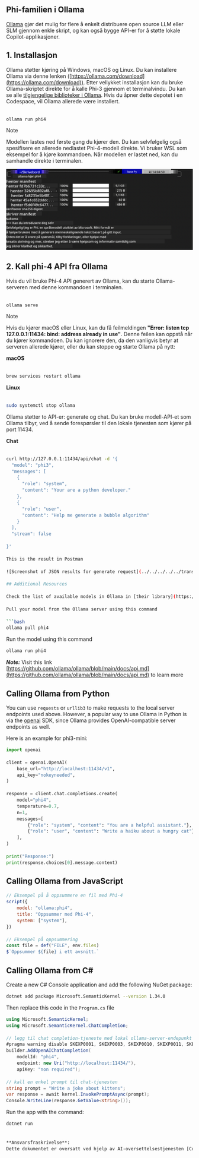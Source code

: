 <!--
CO_OP_TRANSLATOR_METADATA:
{
  "original_hash": "0b38834693bb497f96bf53f0d941f9a1",
  "translation_date": "2025-07-16T19:16:51+00:00",
  "source_file": "md/01.Introduction/02/04.Ollama.md",
  "language_code": "no"
}
-->
## Phi-familien i Ollama


[Ollama](https://ollama.com) gjør det mulig for flere å enkelt distribuere open source LLM eller SLM gjennom enkle skript, og kan også bygge API-er for å støtte lokale Copilot-applikasjoner.

## **1. Installasjon**

Ollama støtter kjøring på Windows, macOS og Linux. Du kan installere Ollama via denne lenken ([https://ollama.com/download](https://ollama.com/download)). Etter vellykket installasjon kan du bruke Ollama-skriptet direkte for å kalle Phi-3 gjennom et terminalvindu. Du kan se alle [tilgjengelige biblioteker i Ollama](https://ollama.com/library). Hvis du åpner dette depotet i en Codespace, vil Ollama allerede være installert.

```bash

ollama run phi4

```

> [!NOTE]
> Modellen lastes ned første gang du kjører den. Du kan selvfølgelig også spesifisere en allerede nedlastet Phi-4-modell direkte. Vi bruker WSL som eksempel for å kjøre kommandoen. Når modellen er lastet ned, kan du samhandle direkte i terminalen.

![run](../../../../../translated_images/ollama_run.e9755172b162b381359f8dc8ad0eb1499e13266d833afaf29c47e928d6d7abc5.no.png)

## **2. Kall phi-4 API fra Ollama**

Hvis du vil bruke Phi-4 API generert av Ollama, kan du starte Ollama-serveren med denne kommandoen i terminalen.

```bash

ollama serve

```

> [!NOTE]
> Hvis du kjører macOS eller Linux, kan du få feilmeldingen **"Error: listen tcp 127.0.0.1:11434: bind: address already in use"**. Denne feilen kan oppstå når du kjører kommandoen. Du kan ignorere den, da den vanligvis betyr at serveren allerede kjører, eller du kan stoppe og starte Ollama på nytt:

**macOS**

```bash

brew services restart ollama

```

**Linux**

```bash

sudo systemctl stop ollama

```

Ollama støtter to API-er: generate og chat. Du kan bruke modell-API-et som Ollama tilbyr, ved å sende forespørsler til den lokale tjenesten som kjører på port 11434.

**Chat**

```bash

curl http://127.0.0.1:11434/api/chat -d '{
  "model": "phi3",
  "messages": [
    {
      "role": "system",
      "content": "Your are a python developer."
    },
    {
      "role": "user",
      "content": "Help me generate a bubble algorithm"
    }
  ],
  "stream": false
  
}'

This is the result in Postman

![Screenshot of JSON results for generate request](../../../../../translated_images/ollama_gen.bda5d4e715366cc9c1cae2956e30bfd55b07b22ca782ef69e680100a9a1fd563.no.png)

## Additional Resources

Check the list of available models in Ollama in [their library](https://ollama.com/library).

Pull your model from the Ollama server using this command

```bash
ollama pull phi4
```

Run the model using this command

```bash
ollama run phi4
```

***Note:*** Visit this link [https://github.com/ollama/ollama/blob/main/docs/api.md](https://github.com/ollama/ollama/blob/main/docs/api.md) to learn more

## Calling Ollama from Python

You can use `requests` or `urllib3` to make requests to the local server endpoints used above. However, a popular way to use Ollama in Python is via the [openai](https://pypi.org/project/openai/) SDK, since Ollama provides OpenAI-compatible server endpoints as well.

Here is an example for phi3-mini:

```python
import openai

client = openai.OpenAI(
    base_url="http://localhost:11434/v1",
    api_key="nokeyneeded",
)

response = client.chat.completions.create(
    model="phi4",
    temperature=0.7,
    n=1,
    messages=[
        {"role": "system", "content": "You are a helpful assistant."},
        {"role": "user", "content": "Write a haiku about a hungry cat"},
    ],
)

print("Response:")
print(response.choices[0].message.content)
```

## Calling Ollama from JavaScript 

```javascript
// Eksempel på å oppsummere en fil med Phi-4
script({
    model: "ollama:phi4",
    title: "Oppsummer med Phi-4",
    system: ["system"],
})

// Eksempel på oppsummering
const file = def("FILE", env.files)
$`Oppsummer ${file} i ett avsnitt.`
```

## Calling Ollama from C#

Create a new C# Console application and add the following NuGet package:

```bash
dotnet add package Microsoft.SemanticKernel --version 1.34.0
```

Then replace this code in the `Program.cs` file

```csharp
using Microsoft.SemanticKernel;
using Microsoft.SemanticKernel.ChatCompletion;

// legg til chat completion-tjeneste med lokal ollama-server-endepunkt
#pragma warning disable SKEXP0001, SKEXP0003, SKEXP0010, SKEXP0011, SKEXP0050, SKEXP0052
builder.AddOpenAIChatCompletion(
    modelId: "phi4",
    endpoint: new Uri("http://localhost:11434/"),
    apiKey: "non required");

// kall en enkel prompt til chat-tjenesten
string prompt = "Write a joke about kittens";
var response = await kernel.InvokePromptAsync(prompt);
Console.WriteLine(response.GetValue<string>());
```

Run the app with the command:

```bash
dotnet run


**Ansvarsfraskrivelse**:  
Dette dokumentet er oversatt ved hjelp av AI-oversettelsestjenesten [Co-op Translator](https://github.com/Azure/co-op-translator). Selv om vi streber etter nøyaktighet, vennligst vær oppmerksom på at automatiske oversettelser kan inneholde feil eller unøyaktigheter. Det opprinnelige dokumentet på originalspråket skal anses som den autoritative kilden. For kritisk informasjon anbefales profesjonell menneskelig oversettelse. Vi er ikke ansvarlige for eventuelle misforståelser eller feiltolkninger som oppstår ved bruk av denne oversettelsen.